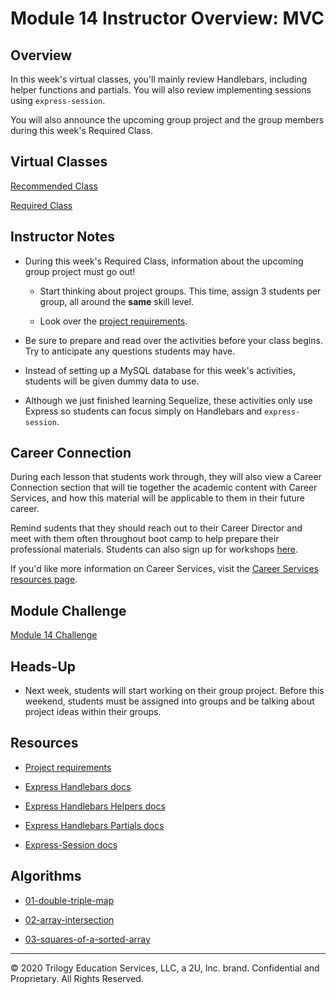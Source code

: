 # Module 14 Instructor Overview: MVC

## Overview

In this week's virtual classes, you'll mainly review Handlebars, including helper functions and partials. You will also review implementing sessions using `express-session`.

You will also announce the upcoming group project and the group members during this week's Required Class.

## Virtual Classes

[Recommended Class](./14.1-RECOMMENDED.md)

[Required Class](./14.2-REQUIRED.md)

## Instructor Notes

* During this week's Required Class, information about the upcoming group project must go out!

  * Start thinking about project groups. This time, assign 3 students per group, all around the **same** skill level.  

  * Look over the [project requirements](../../01-Class-Content/14-MVC/04-Supplemental/Project-Requirements.md). 

* Be sure to prepare and read over the activities before your class begins. Try to anticipate any questions students may have.

* Instead of setting up a MySQL database for this week's activities, students will be given dummy data to use. 

* Although we just finished learning Sequelize, these activities only use Express so students can focus simply on Handlebars and `express-session`.

## Career Connection

During each lesson that students work through, they will also view a Career Connection section that will tie together the academic content with Career Services, and how this material will be applicable to them in their future career.

Remind sudents that they should reach out to their Career Director and meet with them often throughout boot camp to help prepare their professional materials. Students can also sign up for workshops [here](https://careerservicesonlineevents.splashthat.com/).

If you'd like more information on Career Services, visit the [Career Services resources page](http://bit.ly/CodingCS).

## Module Challenge

[Module 14 Challenge](../../01-Class-Content/14-MVC/02-Challenge)

## Heads-Up

* Next week, students will start working on their group project. Before this weekend, students must be assigned into groups and be talking about project ideas within their groups.

## Resources

* [Project requirements](../../01-Class-Content/14-MVC/04-Supplemental/Project-Requirements.md)

* [Express Handlebars docs](https://www.npmjs.com/package/express-handlebars#usage)

* [Express Handlebars Helpers docs](https://www.npmjs.com/package/express-handlebars#helpers)

* [Express Handlebars Partials docs](https://handlebarsjs.com/guide/partials.html#basic-partials)

* [Express-Session docs](https://www.npmjs.com/package/express-session)

## Algorithms

* [01-double-triple-map](../../01-Class-Content/14-MVC/03-Algorithms/01-double-triple-map)

* [02-array-intersection](../../01-Class-Content/14-MVC/03-Algorithms/02-array-intersection)

* [03-squares-of-a-sorted-array](../../01-Class-Content/14-MVC/03-Algorithms/03-squares-of-a-sorted-array)

---
© 2020 Trilogy Education Services, LLC, a 2U, Inc. brand.  Confidential and Proprietary.  All Rights Reserved.